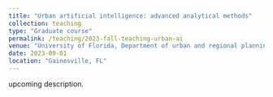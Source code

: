 ```yaml
---
title: "Urban artificial intelligence: advanced analytical methods"
collection: teaching
type: "Graduate course"
permalink: /teaching/2023-fall-teaching-urban-ai
venue: "University of Florida, Department of urban and regional planning"
date: 2023-09-01
location: "Gainesville, FL"
---
```


upcoming description.

<!-- Heading 1
======

Heading 2
======

Heading 3
======
 -->
